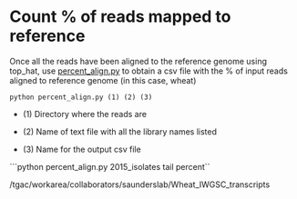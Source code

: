 Count % of reads mapped to reference
===

Once all the reads have been aligned to the reference genome using top_hat, use [percent_align.py](Scripts_HPC/percent_align.py) to obtain a csv file with the % of input reads aligned to reference genome (in this case, wheat)


```python percent_align.py (1) (2) (3)```

- (1) Directory where the reads are 

- (2) Name of text file with all the library names listed 

- (3) Name for the output csv file


```python percent_align.py 2015_isolates tail percent``



/tgac/workarea/collaborators/saunderslab/Wheat_IWGSC_transcripts